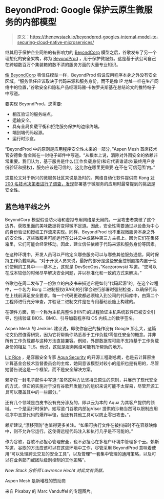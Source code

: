 # BeyondProd: Google 保护云原生微服务的内部模型

> 原文：<https://thenewstack.io/beyondprod-googles-internal-model-to-securing-cloud-native-microservices/>

继其用于保护企业网络的有影响力的 [BeyondCorp](https://www.beyondcorp.com/) 模型之后，谷歌发布了另一个理想化的安全架构，称为 [BeyondProd](https://cloud.google.com/security/beyondprod/) ，用于保护微服务。这是基于该公司自己在跨越数百万个集装箱的数不清的服务方面的大量专业知识。

[像 BeyondCorp](https://thenewstack.io/beyondcorp-google-ditched-virtual-private-networking-internal-applications/) 零信任模型一样，BeyondProd 假设应用程序本身之外没有安全区域。“服务信任应该取决于代码来源和服务身份，而不是像 IP 地址一样在生产网络中的位置，”谷歌安全和隐私产品经理玛雅·卡佐罗夫斯基在总结论文的推特帖子中写道。

要实现 BeyondProd，您需要:

*   相互验证的服务端点。
*   运输安全。
*   具有全局负载平衡和拒绝服务保护的边缘终端。
*   端到端代码起源。
*   运行时沙盒。

“BeyondProd 中的原则是应用程序安全性未来的一部分，”Aspen Mesh 首席技术官安德鲁·詹金斯在一封电子邮件中写道。“从根本上说，消除对外围安全的依赖非常重要。我们认为，基于服务是什么(工作负载身份)和它代表谁请求(最终用户身份验证和授权)，服务应该是可信的。这比你在哪里更重要:在不在‘可信范围’内。”

这篇论文对于新兴的微服务社区来说是及时的。网络自动化软件提供商 Kong [对 200 名技术决策者进行了调查，发现](https://konghq.com/resources/digital-innovation-benchmark-2020/)部署基于微服务的应用时最常提到的挑战是安全性。

## 蓝色地平线之外

BeyondCorp 模型假设防火墙和虚拟专用网络是无用的。一旦攻击者突破了这个边界，获取里面的美味数据将变得微不足道。因此，安全性需要通过以设备为中心的身份验证和授权工作流来实现。同样，BeyondProd 也不重视微服务本身之外的安全性，这些微服务可能运行在公共云中或某种第三方主机上。因为它们在集装箱里，它们可能会经常移动。因此，建立信任依赖于代码来源和服务身份等因素。

在这种环境中，开发人员可以严格定义哪些服务可以与哪些其他服务通信，同时保持工作负载隔离。“对于开发人员来说，最好的部分是这些安全控制直接内置于他们使用的工具中——基本上，这就是 DevSecOps，”Kaczorowski 写道。“您可以在成本较低的时候尽早解决安全问题，并以标准化和一致的方式来解决。”

谷歌也在周二发布了一份独立的白皮书来描述它是如何“代码起源”的。在这个过程中，一个名为 Borg 二进制授权(BAB)的引擎会进行部署时强制检查，以确保代码在上线前满足安全要求。每一个代码更改都必须输入到公司的代码库中，由第二个工程师进行充分审查，并验证二进制文件是在专用基础设施上构建的。

在硬件方面，另一个称为主机完整性(HINT)的过程验证主机系统软件已被安全引导，包括验证 BIOS、BMC、引导加载程序和 OS 内核上的数字签名。

Aspen Mesh 的 Jenkins 建议说，即使你自己的操作没有 Google 那么大，这篇论文仍然值得研究，因为它将帮助你熟悉基于工作负载/零信任安全的概念。并非所有工作负载都与这种方法直接兼容。例如，外部数据库可能不支持基于工作负载身份的相互 TLS。他说，这就是服务网络可能有所帮助的地方。

[Liz Rice](https://www.lizrice.com/) ，是容器安全专家 [Aqua Security](https://www.aquasec.com/) 的开源工程副总裁，也是云计算原生计算基金会技术监督委员会的主席，她同意该模型对较小的组织也是有用的，尽管她警告说这是一个框架，而不是安全解决方案。

赖斯在一封电子邮件中写道:“虽然这种方法坚持云原生的原则，并展示了现代安全的方式，但它的实施对于没有谷歌开发能力的组织来说可能不太容易，尽管开源工具可以覆盖其中的一些部分。”

还有几个领域是白皮书没有充分涉及的，即以云为本的 Aqua 为其客户提供的领域。一个是运行时保护。她写道:“[谷歌内部]gVisor 提供的沙箱当然可以限制应用程序中恶意代码的爆炸半径，但还有其他工具可以防止零日攻击。”。

赖斯建议,“漂移预防”也值得更多关注。“如果可执行文件在被扫描时不在容器映像中，则不允许它运行。这使得远程代码注入和执行几乎是不可能的。”

作为谷歌，谷歌不必担心管理安全，也不必担心在多租户环境中管理多个云。赖斯写道，谷歌的方法应该可以在这些环境中工作，尽管采用 BeyondProd 意味着使用“可以处理跨云交互的安全工具”，以及管理“一套集中管理的通用策略，以及可以在业务部门或团队级别控制的其他策略”。

*New Stack 分析师 Lawrence Hecht 对此文有贡献。*

Aspen Mesh 是新堆栈的赞助商

来自 Pixabay 的 Marc Vanduffel 的专题图片。

<svg xmlns:xlink="http://www.w3.org/1999/xlink" viewBox="0 0 68 31" version="1.1"><title>Group</title> <desc>Created with Sketch.</desc></svg>
